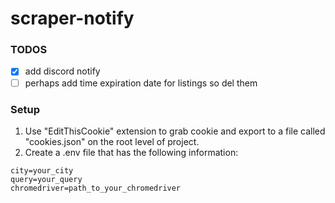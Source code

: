 # scraper-notify

### TODOS

- [x] add discord notify
- [ ] perhaps add time expiration date for listings so del them

### Setup

1. Use "EditThisCookie" extension to grab cookie and export to a file called "cookies.json" on the root level of project.
2. Create a .env file that has the following information:

```
city=your_city
query=your_query
chromedriver=path_to_your_chromedriver
```
